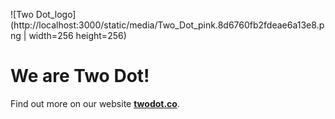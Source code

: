 ![Two Dot_logo](http://localhost:3000/static/media/Two_Dot_pink.8d6760fb2fdeae6a13e8.png | width=256 height=256)

# We are Two Dot!
Find out more on our website **[twodot.co](https://twodot.co)**.
